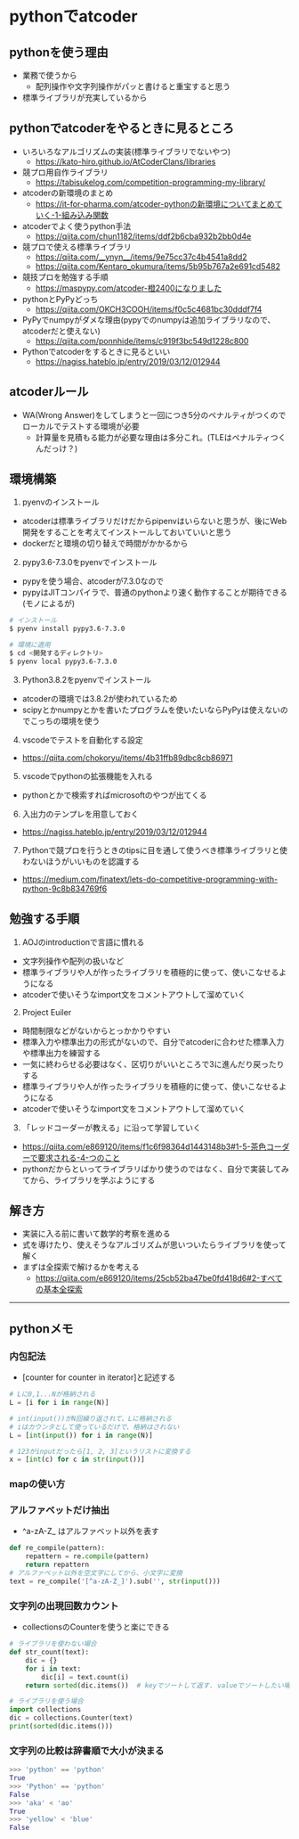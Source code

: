 # pythonでatcoder


## pythonを使う理由
- 業務で使うから
  - 配列操作や文字列操作がパッと書けると重宝すると思う
- 標準ライブラリが充実しているから

## pythonでatcoderをやるときに見るところ
- いろいろなアルゴリズムの実装(標準ライブラリでないやつ)
  - https://kato-hiro.github.io/AtCoderClans/libraries
- 競プロ用自作ライブラリ
  - https://tabisukelog.com/competition-programming-my-library/
- atcoderの新環境のまとめ
  - https://it-for-pharma.com/atcoder-pythonの新環境についてまとめていく-1-組み込み関数
- atcoderでよく使うpython手法
  - https://qiita.com/chun1182/items/ddf2b6cba932b2bb0d4e
- 競プロで使える標準ライブラリ
  - https://qiita.com/__ynyn__/items/9e75cc37c4b4541a8dd2
  - https://qiita.com/Kentaro_okumura/items/5b95b767a2e691cd5482
- 競技プロを勉強する手順
  - https://maspypy.com/atcoder-橙2400になりました
- pythonとPyPyどっち
  - https://qiita.com/OKCH3COOH/items/f0c5c4681bc30dddf7f4
- PyPyでnumpyがダメな理由(pypyでのnumpyは追加ライブラリなので、atcoderだと使えない)
  - https://qiita.com/ponnhide/items/c919f3bc549d1228c800
- Pythonでatcoderをするときに見るといい
  - https://nagiss.hateblo.jp/entry/2019/03/12/012944

## atcoderルール
- WA(Wrong Answer)をしてしまうと一回につき5分のペナルティがつくのでローカルでテストする環境が必要
  - 計算量を見積もる能力が必要な理由は多分これ。(TLEはペナルティつくんだっけ？)

## 環境構築
1. pyenvのインストール
  - atcoderは標準ライブラリだけだからpipenvはいらないと思うが、後にWeb開発をすることを考えてインストールしておいていいと思う
  - dockerだと環境の切り替えで時間がかかるから
2. pypy3.6-7.3.0をpyenvでインストール
  - pypyを使う場合、atcoderが7.3.0なので
  - pypyはJITコンパイラで、普通のpythonより速く動作することが期待できる(モノによるが)

  ```bash
  # インストール
  $ pyenv install pypy3.6-7.3.0

  # 環境に適用
  $ cd <開発するディレクトリ>
  $ pyenv local pypy3.6-7.3.0
  ```

3. Python3.8.2をpyenvでインストール
  - atcoderの環境では3.8.2が使われているため
  - scipyとかnumpyとかを書いたプログラムを使いたいならPyPyは使えないのでこっちの環境を使う

4. vscodeでテストを自動化する設定
  - https://qiita.com/chokoryu/items/4b31ffb89dbc8cb86971

5. vscodeでpythonの拡張機能を入れる
  - pythonとかで検索すればmicrosoftのやつが出てくる

6. 入出力のテンプレを用意しておく
  - https://nagiss.hateblo.jp/entry/2019/03/12/012944

7. Pythonで競プロを行うときのtipsに目を通して使うべき標準ライブラリと使わないほうがいいものを認識する
  - https://medium.com/finatext/lets-do-competitive-programming-with-python-9c8b834769f6

## 勉強する手順
1. AOJのintroductionで言語に慣れる
  - 文字列操作や配列の扱いなど
  - 標準ライブラリや人が作ったライブラリを積極的に使って、使いこなせるようになる
  - atcoderで使いそうなimport文をコメントアウトして溜めていく
2. Project Euiler
  - 時間制限などがないからとっかかりやすい
  - 標準入力や標準出力の形式がないので、自分でatcoderに合わせた標準入力や標準出力を練習する
  - 一気に終わらせる必要はなく、区切りがいいところで3に進んだり戻ったりする
  - 標準ライブラリや人が作ったライブラリを積極的に使って、使いこなせるようになる
  - atcoderで使いそうなimport文をコメントアウトして溜めていく
3. 「レッドコーダーが教える」に沿って学習していく
  - https://qiita.com/e869120/items/f1c6f98364d1443148b3#1-5-茶色コーダーで要求される-4-つのこと
- pythonだからといってライブラリばかり使うのではなく、自分で実装してみてから、ライブラリを学ぶようにする

## 解き方
- 実装に入る前に書いて数学的考察を進める
- 式を導けたり、使えそうなアルゴリズムが思いついたらライブラリを使って解く
- まずは全探索で解けるかを考える
  - https://qiita.com/e869120/items/25cb52ba47be0fd418d6#2-すべての基本全探索
---

## pythonメモ
### 内包記法
- [counter for counter in iterator]と記述する

```python
# Lに0,1...Nが格納される
L = [i for i in range(N)]

# int(input())がN回繰り返されて、Lに格納される
# iはカウンタとして使っているだけで、格納はされない
L = [int(input()) for i in range(N)]

# 123がinputだったら[1, 2, 3]というリストに変換する
x = [int(c) for c in str(input())]
```

### mapの使い方

### アルファベットだけ抽出
- ^a-zA-Z_ はアルファベット以外を表す

```python
def re_compile(pattern):
    repattern = re.compile(pattern)
    return repattern
# アルファベット以外を空文字にしてから、小文字に変換
text = re_compile('[^a-zA-Z_]').sub('', str(input()))
```

### 文字列の出現回数カウント
- collectionsのCounterを使うと楽にできる

```python
# ライブラリを使わない場合
def str_count(text):
    dic = {}
    for i in text:
        dic[i] = text.count(i)
    return sorted(dic.items())  # keyでソートして返す. valueでソートしたい場合はlambdaで.
```

```python
# ライブラリを使う場合
import collections
dic = collections.Counter(text)
print(sorted(dic.items()))
```

### 文字列の比較は辞書順で大小が決まる

```python
>>> 'python' == 'python'
True
>>> 'Python' == 'python'
False
>>> 'aka' < 'ao'
True
>>> 'yellow' < 'blue'
False 
```
